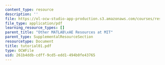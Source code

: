 ```yaml
---
content_type: resource
description: ''
file: https://ol-ocw-studio-app-production.s3.amazonaws.com/courses/res-18-002-introduction-to-matlab-spring-2008/261b4ddbcdff9cd5edd1494b0fe43765_tutorial01.pdf
file_type: application/pdf
learning_resource_types: []
parent_title: "Other MATLAB\xAE Resources at MIT"
parent_type: SupplementalResourceSection
resourcetype: Document
title: tutorial01.pdf
type: OCWFile
uid: 261b4ddb-cdff-9cd5-edd1-494b0fe43765
---
```

